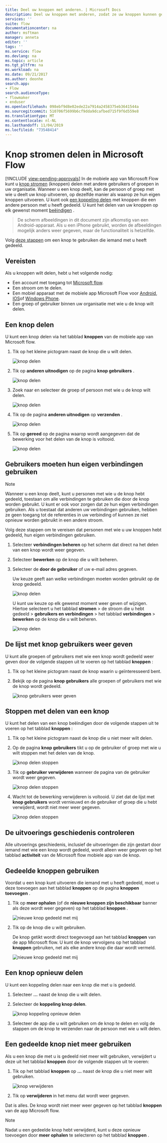 ```yaml
---
title: Deel uw knoppen met anderen. | Microsoft Docs
description: Deel uw knoppen met anderen, zodat ze uw knoppen kunnen gebruiken en Bespaar tijd.
services: ''
suite: flow
documentationcenter: na
author: msftman
manager: anneta
editor: ''
tags: ''
ms.service: flow
ms.devlang: na
ms.topic: article
ms.tgt_pltfrm: na
ms.workload: na
ms.date: 09/21/2017
ms.author: deonhe
search.app:
- Flow
search.audienceType:
- flowmaker
- enduser
ms.openlocfilehash: 098ebf9d8e02ede22a7914a2458375eb3641544a
ms.sourcegitcommit: 510706f5699b6cf9dda9dcafbed715f9f6d559e8
ms.translationtype: MT
ms.contentlocale: nl-NL
ms.lasthandoff: 11/04/2019
ms.locfileid: "73548414"
---
```

# <a name="share-button-flows-in-microsoft-flow"></a>Knop stromen delen in Microsoft Flow
[!INCLUDE [view-pending-approvals](includes/cc-rebrand.md)]
In de mobiele app van Microsoft Flow kunt u [knop stromen](introduction-to-button-flows.md) (knoppen) delen met andere gebruikers of groepen in uw organisatie. Wanneer u een knop deelt, kan de persoon of groep met wie u deelt uw knop uitvoeren, op dezelfde manier als waarop ze hun eigen knoppen uitvoeren. U kunt ook [een koppeling delen](share-buttons.md#re-share-a-button) met knoppen die een andere persoon met u heeft gedeeld. U kunt het delen van uw knoppen op elk gewenst moment [beëindigen](share-buttons.md#stop-sharing-a-button) .

> De scherm afbeeldingen in dit document zijn afkomstig van een Android-apparaat. Als u een iPhone gebruikt, worden de afbeeldingen mogelijk anders weer gegeven, maar de functionaliteit is hetzelfde.
> 
> 

Volg [deze stappen](share-buttons.md#use-shared-buttons) om een knop te gebruiken die iemand met u heeft gedeeld.

## <a name="prerequisites"></a>Vereisten
Als u knoppen wilt delen, hebt u het volgende nodig:

* Een account met toegang tot [Microsoft flow](https://flow.microsoft.com).
* Een stroom om te delen.
* Een mobiel apparaat met de mobiele app Microsoft Flow voor [Android](https://aka.ms/flowmobiledocsandroid), [IOS](https://aka.ms/flowmobiledocsios)of [Windows Phone](https://aka.ms/flowmobilewindows).
* Een groep of gebruiker binnen uw organisatie met wie u de knop wilt delen.

## <a name="share-a-button"></a>Een knop delen
U kunt een knop delen via het tabblad **knoppen** van de mobiele app van Microsoft flow.

1. Tik op het kleine pictogram naast de knop die u wilt delen.
   
    ![knop delen](./media/share-buttons/share-button-flows-buttons-tab.png)
2. Tik op **anderen uitnodigen** op de pagina **knop gebruikers** .
   
    ![knop delen](./media/share-buttons/share-button-flows-button-users.png)
3. Zoek naar en selecteer de groep of persoon met wie u de knop wilt delen.
   
    ![knop delen](./media/share-buttons/share-button-flows-invite-others-select.png)
4. Tik op de pagina **anderen uitnodigen** op **verzenden** .
   
    ![knop delen](./media/share-buttons/share-button-flows-invite-others-send.png)
5. Tik op **gereed** op de pagina waarop wordt aangegeven dat de bewerking voor het delen van de knop is voltooid.
   
    ![knop delen](./media/share-buttons/share-button-flows-invite-others-done.png)

## <a name="require-users-to-use-their-own-connections"></a>Gebruikers moeten hun eigen verbindingen gebruiken
> [!NOTE]
> Wanneer u een knop deelt, kunt u personen met wie u de knop hebt gedeeld, toestaan om alle verbindingen te gebruiken die door de knop worden gebruikt. U kunt er ook voor zorgen dat ze hun eigen verbindingen gebruiken. Als u toestaat dat anderen uw verbindingen gebruiken, hebben ze geen toegang tot de referenties in uw verbinding of kunnen ze niet opnieuw worden gebruikt in een andere stroom.
> 
> 

Volg deze stappen om te vereisen dat personen met wie u uw knoppen hebt gedeeld, hun eigen verbindingen gebruiken.

1. Selecteer **verbindingen beheren** op het scherm dat direct na het delen van een knop wordt weer gegeven.
2. Selecteer **bewerken** op de knop die u wilt beheren.
3. Selecteer de **door de gebruiker** of uw e-mail adres gegeven.
   
    Uw keuze geeft aan welke verbindingen moeten worden gebruikt op de knop gedeeld.
   
    ![knop delen](./media/share-buttons/share-button-select-connection-provided-by-user.png)
   
    U kunt uw keuze op elk gewenst moment weer geven of wijzigen. Hiertoe selecteert u het tabblad **stromen** > de stroom die u hebt gedeeld > **gebruikers en verbindingen** > het tabblad **verbindingen** > **bewerken** op de knop die u wilt beheren.
   
    ![knop delen](./media/share-buttons/share-button-flows-conn-provided-by-user.png)

## <a name="view-the-list-of-button-users"></a>De lijst met knop gebruikers weer geven
U kunt alle groepen of gebruikers met wie een knop wordt gedeeld weer geven door de volgende stappen uit te voeren op het tabblad **knoppen** :

1. Tik op het kleine pictogram naast de knop waarin u geïnteresseerd bent.
2. Bekijk op de pagina **knop gebruikers** alle groepen of gebruikers met wie de knop wordt gedeeld.
   
    ![knop gebruikers weer geven](./media/share-buttons/share-button-flows-button-users-list.png)

## <a name="stop-sharing-a-button"></a>Stoppen met delen van een knop
U kunt het delen van een knop beëindigen door de volgende stappen uit te voeren op het tabblad **knoppen** :

1. Tik op het kleine pictogram naast de knop die u niet meer wilt delen.
2. Op de pagina **knop gebruikers** tikt u op de gebruiker of groep met wie u wilt stoppen met het delen van de knop.
   
    ![knop delen stoppen](./media/share-buttons/share-button-flows-remove-user-list.png)
3. Tik op **gebruiker verwijderen** wanneer de pagina van de gebruiker wordt weer gegeven.
   
    ![knop delen stoppen](./media/share-buttons/share-button-flows-remove-user.png)
4. Wacht tot de bewerking verwijderen is voltooid. U ziet dat de lijst met **knop gebruikers** wordt vernieuwd en de gebruiker of groep die u hebt verwijderd, wordt niet meer weer gegeven.
   
    ![knop delen stoppen](./media/share-buttons/share-button-flows-remove-user-result.png)

## <a name="monitor-the-run-history"></a>De uitvoerings geschiedenis controleren
Alle uitvoerings geschiedenis, inclusief de uitvoeringen die zijn gestart door iemand met wie een knop wordt gedeeld, wordt alleen weer gegeven op het tabblad **activiteit** van de Microsoft flow mobiele app van de knop.

## <a name="use-shared-buttons"></a>Gedeelde knoppen gebruiken
Voordat u een knop kunt uitvoeren die iemand met u heeft gedeeld, moet u deze toevoegen aan het tabblad **knoppen** op de pagina **knoppen toevoegen** .

1. Tik op **meer ophalen** (of de **nieuwe knoppen zijn beschikbaar** banner als deze wordt weer gegeven) op het tabblad **knoppen** .
   
    ![nieuwe knop gedeeld met mij](./media/share-buttons/share-button-flows-banner.png)
2. Tik op de knop die u wilt gebruiken.
   
    De knop getikt wordt direct toegevoegd aan het tabblad **knoppen** van de app Microsoft flow. U kunt de knop vervolgens op het tabblad **knoppen** gebruiken, net als elke andere knop die daar wordt vermeld.
   
    ![nieuwe knop gedeeld met mij](./media/share-buttons/share-button-flows-buttons-shared-with-me.png)

## <a name="re-share-a-button"></a>Een knop opnieuw delen
U kunt een koppeling delen naar een knop die met u is gedeeld.

1. Selecteer **...** naast de knop die u wilt delen.
2. Selecteer de **koppeling knop delen**.
   
    ![knop koppeling opnieuw delen](./media/share-buttons/re-share-button.png)
3. Selecteer de app die u wilt gebruiken om de knop te delen en volg de stappen om de knop te verzenden naar de persoon met wie u wilt delen.

## <a name="stop-using-a-shared-button"></a>Een gedeelde knop niet meer gebruiken
Als u een knop die met u is gedeeld niet meer wilt gebruiken, verwijdert u deze uit het tabblad **knoppen** door de volgende stappen uit te voeren:

1. Tik op het tabblad **knoppen** op **...** naast de knop die u niet meer wilt gebruiken.
   
    ![knop verwijderen](./media/share-buttons/share-button-flows-added-shared-button.png)
2. Tik op **verwijderen** in het menu dat wordt weer gegeven.

Dat is alles. De knop wordt niet meer weer gegeven op het tabblad **knoppen** van de app Microsoft flow.

> [!NOTE]
> Nadat u een gedeelde knop hebt verwijderd, kunt u deze opnieuw toevoegen door **meer ophalen** te selecteren op het tabblad **knoppen** .
> 
> 

